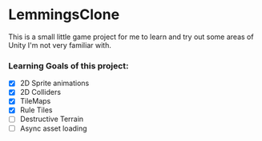 # LemmingsClone

This is a small little game project for me to learn and try out some areas of Unity I'm not very familiar with.

### Learning Goals of this project:

- [x] 2D Sprite animations
- [x] 2D Colliders
- [x] TileMaps
- [x] Rule Tiles
- [ ] Destructive Terrain
- [ ] Async asset loading
